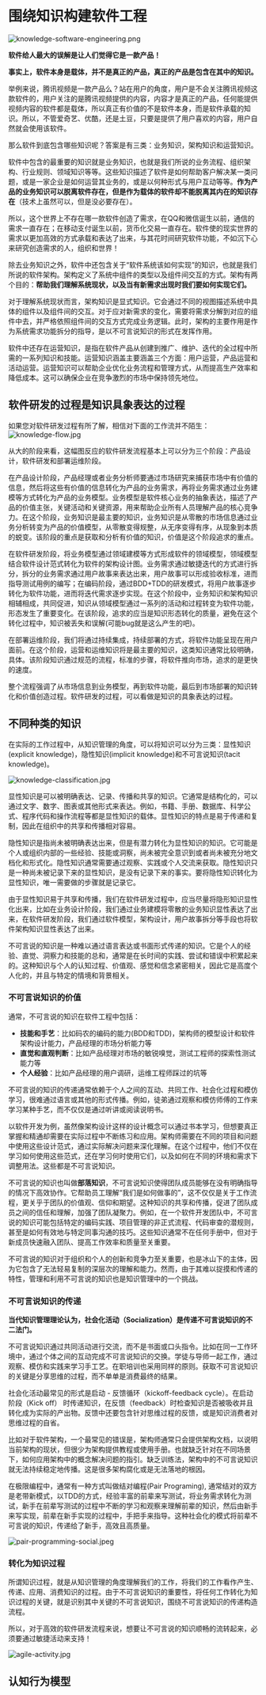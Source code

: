 # 围绕知识构建软件工程

![knowledge-software-engineering.png](https://s1.locimg.com/2024/03/24/d64521af5e223.png)

**软件给人最大的误解是让人们觉得它是一款产品！**

**事实上，软件本身是载体，并不是真正的产品，真正的产品是包含在其中的知识。**

举例来说，腾讯视频是一款产品么？站在用户的角度，用户是不会关注腾讯视频这款软件的，用户关注的是腾讯视频提供的内容，内容才是真正的产品，任何能提供视频内容的软件都是载体，所以真正有价值的不是软件本身，而是软件承载的知识。所以，不管爱奇艺、优酷，还是土豆，只要是提供了用户喜欢的内容，用户自然就会使用该软件。

那么软件到底包含哪些知识呢？答案是有三类：业务知识，架构知识和运营知识。

软件中包含的最重要的知识就是业务知识，也就是我们所说的业务流程、组织架构、行业规则、领域知识等等。这些知识描述了软件是如何帮助客户解决某一类问题，或是一家企业是如何运营其业务的，或是以何种形式与用户互动等等。**作为产品的业务知识可以脱离软件存在，但是作为载体的软件却不能脱离其内在的知识存在**（技术上虽然可以，但是没必要存在）。

所以，这个世界上不存在哪一款软件创造了需求，在QQ和微信诞生以前，通信的需求一直存在；在移动支付诞生以前，货币化交易一直存在。软件使的现实世界的需求以更加高效的方式承载和表达了出来，与其花时间研究软件功能，不如沉下心来研究创造需求的人，组织和世界！

除去业务知识之外，软件中还包含关于“软件系统该如何实现”的知识，也就是我们所说的软件架构。架构定义了系统中组件的类型以及组件间交互的方式。架构有两个目的：**帮助我们理解系统现状，以及当有新需求出现时我们要如何实现它们。**

对于理解系统现状而言，架构知识是显式知识。它会通过不同的视图描述系统中具体的组件以及组件间的交互。对于应对新需求的变化，需要将需求分解到对应的组件中去，并严格依照组件间的交互方式完成业务逻辑。此时，架构的主要作用是作为系统需求功能拆分的指导，是以不可言说知识的形式在发挥作用。

软件中还存在运营知识，是指在软件产品从创建到推广、维护、迭代的全过程中所需的一系列知识和技能。运营知识涵盖主要涵盖三个方面：用户运营，产品运营和活动运营。运营知识可以帮助企业优化业务流程和管理方式，从而提高生产效率和降低成本。这可以确保企业在竞争激烈的市场中保持领先地位。

## 软件研发的过程是知识具象表达的过程
如果您对软件研发过程有所了解，相信对下面的工作流并不陌生：
![knowledge-flow.jpg](https://s1.locimg.com/2024/03/29/63f630e9c6207.jpg)

从大的阶段来看，这幅图反应的软件研发流程基本上可以分为三个阶段：产品设计，软件研发和部署运维阶段。

在产品设计阶段，产品经理或者业务分析师要通过市场研究来捕获市场中有价值的信息，然后将这些有价值的信息转化为产品的业务需求，再将业务需求通过业务建模等方式转化为产品的业务模型。业务模型是软件核心业务的抽象表达，描述了产品的价值主张，关键活动和关键资源，用来帮助企业所有人员理解产品的核心竞争力。在这个阶段，业务知识是最主要的知识，业务知识是从零散的市场信息通过业务分析转变为产品的价值模型，从零散变得规整，从无序变得有序，从现象到本质的蜕变。该阶段的重点是获取和分析有价值的知识，价值是这个阶段追求的重点。

在软件研发阶段，将业务模型通过领域建模等方式形成软件的领域模型，领域模型结合软件设计范式转化为软件的架构设计图。业务需求通过敏捷迭代的方式进行拆分，拆分的业务需求通过用户故事来表达出来，用户故事可以形成验收标准，进而指导测试用例的编写；在编码阶段，通过BDD+TDD的研发模式，将用户故事逐步转化为软件功能，进而将迭代需求逐步实现。在这个阶段中，业务知识和架构知识相辅相成，共同促进，知识从领域模型通过一系列的活动和过程转变为软件功能，形态发生了重要变化。在该阶段，追求的应当是知识形态转化的质量，避免在这个转化过程中，知识被丢失和误解(可能bug就是这么产生的吧)。

在部署运维阶段，我们将通过持续集成，持续部署的方式，将软件功能呈现在用户面前。在这个阶段，运营和运维知识将是最主要的知识，这类知识通常比较明确，具体。该阶段知识通过规范的流程，标准的步骤，将软件推向市场，追求的是更快的速度。

整个流程强调了从市场信息到业务模型，再到软件功能，最后到市场部署的知识转化和价值创造过程。软件研发的过程，可以看做是知识的具象表达的过程。

## 不同种类的知识

在实际的工作过程中，从知识管理的角度，可以将知识可以分为三类：显性知识(explicit knowledge)，隐性知识(implicit knowledge)和不可言说知识(tacit knowledge)。

![knowledge-classification.jpg](https://s1.locimg.com/2024/03/30/84bd926d37229.jpg)

显性知识是可以被明确表达、记录、传播和共享的知识。它通常是结构化的，可以通过文字、数字、图表或其他形式来表达。例如，书籍、手册、数据库、科学公式、程序代码和操作流程等都是显性知识的载体。显性知识的特点是易于传递和复制，因此在组织中的共享和传播相对容易。

隐性知识是指尚未被明确表达出来，但是有潜力转化为显性知识的知识。它可能是个人或组织内部的一些经验、技能或洞察，尚未被完全意识到或者尚未被充分地文档化和形式化。隐性知识通常需要通过观察、实践或个人交流来获取。隐性知识只是一种尚未被记录下来的显性知识，是没有记录下来的事实。要将隐性知识转化为显性知识，唯一需要做的步骤就是记录它。

由于显性知识易于共享和传播，我们在软件研发过程中，应当尽量将隐形知识显性化出来，比如在业务设计阶段，我们通过业务建模将零散的业务知识显性表达了出来，在软件研发阶段，我们通过软件模型，架构设计，用户故事拆分等手段也将软件架构知识显性表达了出来。

不可言说的知识是一种难以通过语言表达或书面形式传递的知识。它是个人的经验、直觉、洞察力和技能的总和，通常是在长时间的实践、尝试和错误中积累起来的。这种知识与个人的认知过程、价值观、感觉和信念紧密相关，因此它是高度个人化的，并且与特定的情境和背景相关。

### 不可言说知识的价值

通常，不可言说的知识在软件工程中包括：

* **技能和手艺**：比如码农的编码的能力(BDD和TDD)，架构师的模型设计和软件架构设计能力，产品经理的市场分析能力等
* **直觉和直观判断**：比如产品经理对市场的敏锐嗅觉，测试工程师的探索性测试能力等
* **个人经验**：比如产品经理的用户调研，运维工程师踩过的坑等

不可言说的知识的传递通常依赖于个人之间的互动、共同工作、社会化过程和模仿学习，很难通过语言或其他的形式传播。例如，徒弟通过观察和模仿师傅的工作来学习某种手艺，而不仅仅是通过听讲或阅读说明书。

以软件开发为例，虽然像架构设计这样的设计概念可以通过书本学习，但想要真正掌握和精通却需要在实际过程中不断练习和应用。架构师需要在不同的项目和问题中使用这些设计范式，通过实际解决问题来深化理解。在这个过程中，他们不仅在学习如何使用这些范式，还在学习何时使用它们，以及如何在不同的环境和需求下调整用法。这些都是不可言说知识。

不可言说的知识也叫做**部落知识**，不可言说知识使得团队成员能够在没有明确指导的情况下高效协作。它帮助员工理解“我们是如何做事的”，这不仅仅是关于工作流程，更关乎于团队的价值观、信仰和期望。这种知识的共享和传播，促进了团队成员之间的信任和理解，加强了团队凝聚力。例如，在一个软件开发团队中，不可言说的知识可能包括特定的编码实践、项目管理的非正式流程、代码审查的潜规则，甚至是如何有效地与特定同事沟通的技巧。这些知识通常不在任何手册中，但对于新成员快速融入团队、提高工作效率和质量至关重要。

不可言说的知识对于组织和个人的创新和竞争力至关重要，也是冰山下的主体，因为它包含了无法轻易复制的深层次的理解和能力。然而，由于其难以捉摸和传递的特性，管理和利用不可言说的知识也是知识管理中的一个挑战。

### 不可言说知识的传递

**当代知识管理理论认为，社会化活动（Socialization）是传递不可言说知识的不二法门。**

不可言说知识通过共同活动进行交流，而不是书面或口头指令。比如在同一工作环境中，通过个体之间的互动完成不可言说知识的交换。学徒与导师一起工作，通过观察、模仿和实践来学习手工艺。在职培训也采用同样的原则。获取不可言说知识的关键是分享思维的过程，而不单单是消费最终的结果。

社会化活动最常见的形式是启动 - 反馈循环（kickoff-feedback cycle）。在启动阶段（Kick off） 时传递知识，在反馈（feedback）时检查知识是否被吸收并且转化成为实际的产出物。反馈中还要包含针对思维过程的反馈，或是知识消费者对思维过程的自省。

比如对于软件架构，一个最常见的错误是，架构师通常只会提供架构文档，以说明当前架构的现状，但很少为架构提供教程或使用手册。也就缺乏针对在不同场景下，如何应用架构中的概念解决问题的指引。缺乏训练法，架构中的不可言说知识就无法持续稳定地传播。这是很多架构腐化或是无法落地的根因。

在极限编程中，通常有一种方式叫做结对编程(Pair Programing), 通常结对的双方是老带新模式，以TDD的方式，经验丰富的前辈来写测试，将业务需求转化为测试，新手在前辈写测试的过程中不断的学习和观察来理解前辈的知识，然后由新手来写实现，前辈在新手实现的过程中，手把手来指导。这种社会化的模式将前辈不可言说的知识，传递给了新手，高效且高质量。

![pair-programming-social.jpeg](https://s1.locimg.com/2024/03/30/90f00b1ae3cc5.jpeg)

### 转化为知识过程

所谓知识过程，就是从知识管理的角度理解我们的工作，将我们的工作看作产生、传递、应用、消费知识的过程。由于不可言说知识的重要性，将任何工作转化为知识过程的关键，就是识别其中关键的不可言说知识，围绕不可言说知识的传递构造流程。

所以，对于高效的软件研发流程来说，想要让不可言说的知识顺畅的流转起来，必须要通过敏捷活动来支持！

![agile-activity.jpg](https://s1.locimg.com/2024/03/30/4bcf5e6d485a9.jpg)

## 认知行为模型

